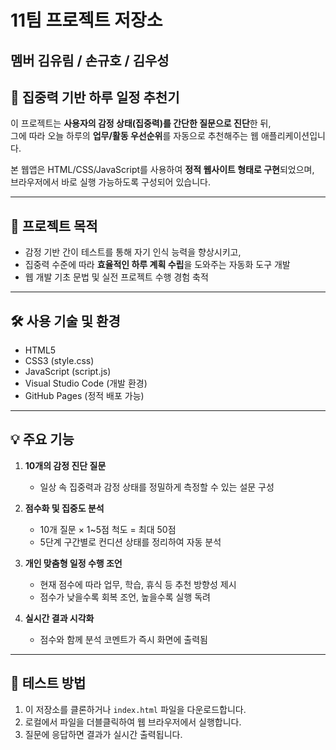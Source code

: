 # 11팀 프로젝트 저장소

## 멤버  김유림 / 손규호 / 김우성

## 🧠 집중력 기반 하루 일정 추천기

이 프로젝트는 **사용자의 감정 상태(집중력)를 간단한 질문으로 진단**한 뒤,  
그에 따라 오늘 하루의 **업무/활동 우선순위**를 자동으로 추천해주는 웹 애플리케이션입니다.

본 웹앱은 HTML/CSS/JavaScript를 사용하여 **정적 웹사이트 형태로 구현**되었으며,  
브라우저에서 바로 실행 가능하도록 구성되어 있습니다.

---

## 📌 프로젝트 목적

- 감정 기반 간이 테스트를 통해 자기 인식 능력을 향상시키고,
- 집중력 수준에 따라 **효율적인 하루 계획 수립**을 도와주는 자동화 도구 개발
- 웹 개발 기초 문법 및 실전 프로젝트 수행 경험 축적

---

## 🛠 사용 기술 및 환경

- HTML5
- CSS3 (style.css)
- JavaScript (script.js)
- Visual Studio Code (개발 환경)
- GitHub Pages (정적 배포 가능)

---

## 💡 주요 기능

1. **10개의 감정 진단 질문**
   - 일상 속 집중력과 감정 상태를 정밀하게 측정할 수 있는 설문 구성

2. **점수화 및 집중도 분석**
   - 10개 질문 × 1~5점 척도 = 최대 50점
   - 5단계 구간별로 컨디션 상태를 정리하여 자동 분석


3. **개인 맞춤형 일정 수행 조언**
   - 현재 점수에 따라 업무, 학습, 휴식 등 추천 방향성 제시
   - 점수가 낮을수록 회복 조언, 높을수록 실행 독려

4. **실시간 결과 시각화**
   - 점수와 함께 분석 코멘트가 즉시 화면에 출력됨

---

## 🧪 테스트 방법

1. 이 저장소를 클론하거나 `index.html` 파일을 다운로드합니다.
2. 로컬에서 파일을 더블클릭하여 웹 브라우저에서 실행합니다.
3. 질문에 응답하면 결과가 실시간 출력됩니다.
